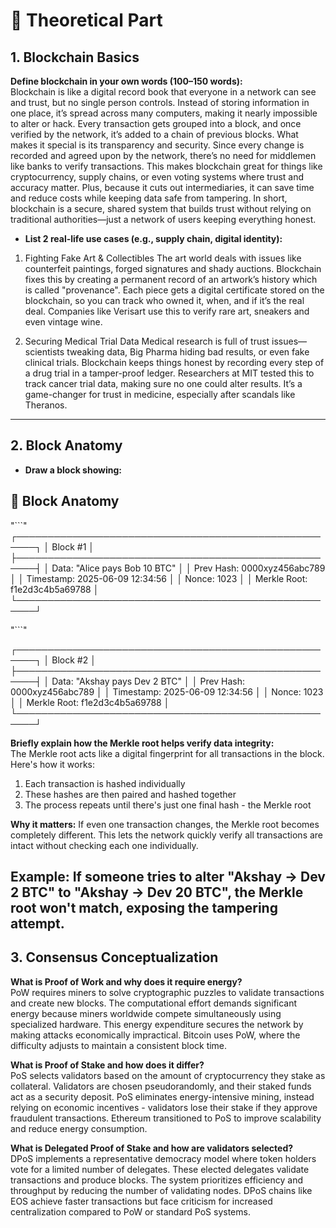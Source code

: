 # 🧠 Theoretical Part

## 1. Blockchain Basics
**Define blockchain in your own words (100–150 words):**  
Blockchain is like a digital record book that everyone in a network can see and trust, but no single person controls. Instead of storing information in one place, it’s spread across many computers, making it nearly impossible to alter or hack. Every transaction gets grouped into a block, and once verified by the network, it’s added to a chain of previous blocks.
What makes it special is its transparency and security. Since every change is recorded and agreed upon by the network, there’s no need for middlemen like banks to verify transactions. This makes blockchain great for things like cryptocurrency, supply chains, or even voting systems where trust and accuracy matter. Plus, because it cuts out intermediaries, it can save time and reduce costs while keeping data safe from tampering.
In short, blockchain is a secure, shared system that builds trust without relying on traditional authorities—just a network of users keeping everything honest.

- **List 2 real-life use cases (e.g., supply chain, digital identity):**
1. Fighting Fake Art & Collectibles
The art world deals with issues like counterfeit paintings, forged signatures and shady auctions. Blockchain fixes this by creating a permanent record of an artwork’s history which is called "provenance". Each piece gets a digital certificate stored on the blockchain, so you can track who owned it, when, and if it’s the real deal. Companies like Verisart use this to verify rare art, sneakers and even vintage wine.

2. Securing Medical Trial Data
Medical research is full of trust issues—scientists tweaking data, Big Pharma hiding bad results, or even fake clinical trials. Blockchain keeps things honest by recording every step of a drug trial in a tamper-proof ledger. Researchers at MIT tested this to track cancer trial data, making sure no one could alter results. It’s a game-changer for trust in medicine, especially after scandals like Theranos.

---

## 2. Block Anatomy

- **Draw a block showing:**

## 🧱 Block Anatomy

"```"  
┌─────────────────────────────────────────────────────┐
│ Block #1 │
├─────────────────────────────────────────────────────┤
│ Data: "Alice pays Bob 10 BTC" │
│ Prev Hash: 0000xyz456abc789 │
│ Timestamp: 2025-06-09 12:34:56 │
│ Nonce: 1023 │
│ Merkle Root: f1e2d3c4b5a69788 │
└─────────────────────────────────────────────────────┘

"```"

┌─────────────────────────────────────────────────────┐
│ Block #2 │
├─────────────────────────────────────────────────────┤
│ Data: "Akshay pays Dev 2 BTC" │
│ Prev Hash: 0000xyz456abc789 │
│ Timestamp: 2025-06-09 12:34:56 │
│ Nonce: 1023 │
│ Merkle Root: f1e2d3c4b5a69788 │
└─────────────────────────────────────────────────────┘

**Briefly explain how the Merkle root helps verify data integrity:**  
The Merkle root acts like a digital fingerprint for all transactions in the block. Here's how it works:

1. Each transaction is hashed individually
2. These hashes are then paired and hashed together
3. The process repeats until there's just one final hash - the Merkle root

**Why it matters:** If even one transaction changes, the Merkle root becomes completely different. This lets the network quickly verify all transactions are intact without checking each one individually.

## Example: If someone tries to alter "Akshay → Dev 2 BTC" to "Akshay → Dev 20 BTC", the Merkle root won't match, exposing the tampering attempt.

## 3. Consensus Conceptualization

**What is Proof of Work and why does it require energy?**  
PoW requires miners to solve cryptographic puzzles to validate transactions and create new blocks. The computational effort demands significant energy because miners worldwide compete simultaneously using specialized hardware. This energy expenditure secures the network by making attacks economically impractical. Bitcoin uses PoW, where the difficulty adjusts to maintain a consistent block time.

**What is Proof of Stake and how does it differ?**  
PoS selects validators based on the amount of cryptocurrency they stake as collateral. Validators are chosen pseudorandomly, and their staked funds act as a security deposit. PoS eliminates energy-intensive mining, instead relying on economic incentives - validators lose their stake if they approve fraudulent transactions. Ethereum transitioned to PoS to improve scalability and reduce energy consumption.

**What is Delegated Proof of Stake and how are validators selected?**  
DPoS implements a representative democracy model where token holders vote for a limited number of delegates. These elected delegates validate transactions and produce blocks. The system prioritizes efficiency and throughput by reducing the number of validating nodes. DPoS chains like EOS achieve faster transactions but face criticism for increased centralization compared to PoW or standard PoS systems.
